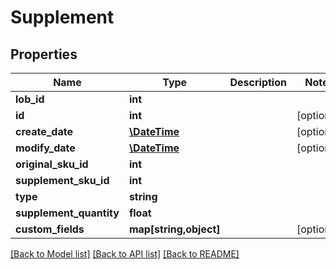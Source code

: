 # Supplement

## Properties
Name | Type | Description | Notes
------------ | ------------- | ------------- | -------------
**lob_id** | **int** |  | 
**id** | **int** |  | [optional] 
**create_date** | [**\DateTime**](\DateTime.md) |  | [optional] 
**modify_date** | [**\DateTime**](\DateTime.md) |  | [optional] 
**original_sku_id** | **int** |  | 
**supplement_sku_id** | **int** |  | 
**type** | **string** |  | 
**supplement_quantity** | **float** |  | 
**custom_fields** | **map[string,object]** |  | [optional] 

[[Back to Model list]](../README.md#documentation-for-models) [[Back to API list]](../README.md#documentation-for-api-endpoints) [[Back to README]](../README.md)


